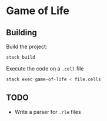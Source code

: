 # Game of Life

## Building

Build the project:
```sh
stack build
```

Execute the code on a `.cell` file
```sh
stack exec game-of-life < file.cells
```

## TODO

- Write a parser for `.rle` files
